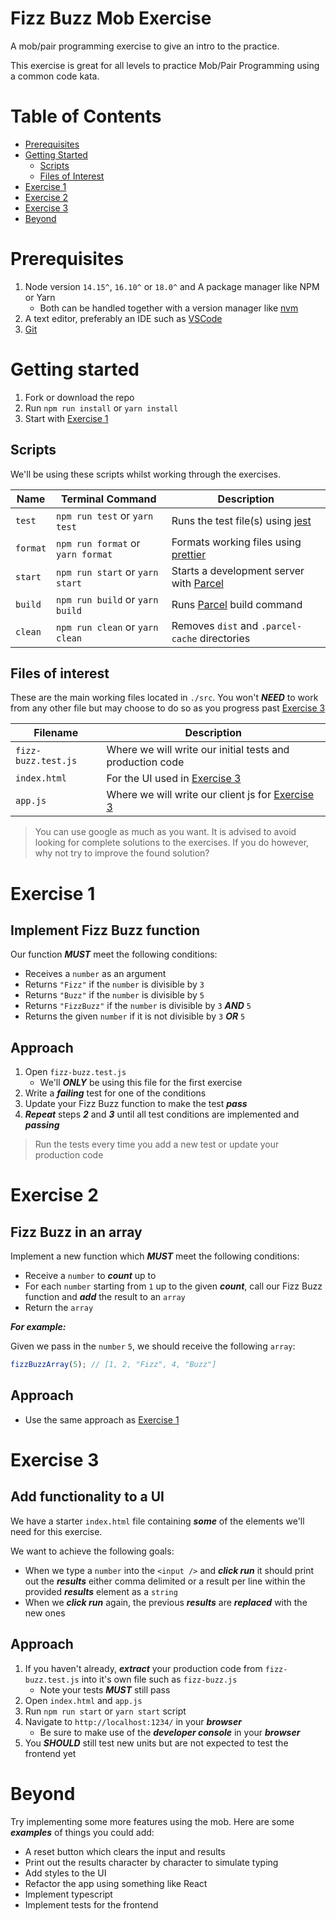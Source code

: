 # Fizz Buzz Mob Exercise

A mob/pair programming exercise to give an intro to the practice.

This exercise is great for all levels to practice Mob/Pair Programming using a common code kata.

# Table of Contents

- [Prerequisites](#prerequisites)
- [Getting Started](#getting-started)
    - [Scripts](#scripts)
    - [Files of Interest](#files-of-interest)
- [Exercise 1](#exercise-1)
- [Exercise 2](#exercise-2)
- [Exercise 3](#exercise-3)
- [Beyond](#beyond)

# Prerequisites
1. Node version `14.15^`, `16.10^` or `18.0^` and A package manager like NPM or Yarn
    - Both can be handled together with a version manager like [nvm](https://github.com/nvm-sh/nvm)
3. A text editor, preferably an IDE such as [VSCode](https://code.visualstudio.com/)
4. [Git](https://git-scm.com/)

# Getting started

1. Fork or download the repo
2. Run `npm run install` or `yarn install`
3. Start with [Exercise 1](#exercise-1)

## Scripts

We'll be using these scripts whilst working through the exercises.

| Name      | Terminal Command                  | Description                                                                       |
| --------- | --------------------------------- | --------------------------------------------------------------------------------- |
| `test`    | `npm run test` or `yarn test`     | Runs the test file(s) using [jest](https://jestjs.io/docs/getting-started)        |
| `format`  | `npm run format` or `yarn format` | Formats working files using [prettier](https://prettier.io/docs/en/index.html)    |
| `start`   | `npm run start` or `yarn start`   | Starts a development server with [Parcel](https://parceljs.org/)                  |
| `build`   | `npm run build` or `yarn build`   | Runs [Parcel](https://parceljs.org/) build command                                |
| `clean`   | `npm run clean` or `yarn clean`   | Removes `dist` and `.parcel-cache` directories                                    |

## Files of interest

These are the main working files located in `./src`. You won't ***NEED*** to work from any other file but may choose to do so as you progress past [Exercise 3](#exercise-3)

| Filename              | Description                                                          |
| --------------------- | -------------------------------------------------------------------- |
| `fizz-buzz.test.js`   | Where we will write our initial tests and production code            |
| `index.html`          | For the UI used in [Exercise 3](#exercise-3)                         |
| `app.js`              | Where we will write our client js for [Exercise 3](#exercise-3)      |

> You can use google as much as you want. It is advised to avoid looking for complete solutions to the exercises. If you do however, why not try to improve the found solution?

# Exercise 1

## Implement Fizz Buzz function

Our function ***MUST*** meet the following conditions:

- Receives a `number` as an argument
- Returns `"Fizz"` if the `number` is divisible by `3`
- Returns `"Buzz"` if the `number` is divisible by `5`
- Returns `"FizzBuzz"` if the `number` is divisible by `3` ***AND*** `5`
- Returns the given `number` if it is not divisible by `3` ***OR*** `5`

## Approach

1. Open `fizz-buzz.test.js`
    - We'll ***ONLY*** be using this file for the first exercise
2. Write a ***failing*** test for one of the conditions
3. Update your Fizz Buzz function to make the test ***pass***
4. ***Repeat*** steps ***2*** and ***3*** until all test conditions are implemented and ***passing***

>Run the tests every time you add a new test or update your production code

# Exercise 2

## Fizz Buzz in an array

Implement a new function which ***MUST*** meet the following conditions:

- Receive a `number` to ***count*** up to
- For each `number` starting from `1` up to the given ***count***, call our Fizz Buzz function and ***add*** the result to an `array`
- Return the `array`

***For example:***

Given we pass in the `number` `5`, we should receive the following `array`:

```javascript
fizzBuzzArray(5); // [1, 2, "Fizz", 4, "Buzz"]
```

## Approach

- Use the same approach as [Exercise 1](#exercise-1)

# Exercise 3

## Add functionality to a UI

We have a starter `index.html` file containing ***some*** of the elements we'll need for this exercise.

We want to achieve the following goals:

- When we type a `number` into the `<input />` and ***click run*** it should print out the ***results*** either comma delimited or a result per line within the provided ***results*** element as a `string`
- When we ***click run*** again, the previous ***results*** are ***replaced*** with the new ones

## Approach

1. If you haven't already, ***extract*** your production code from `fizz-buzz.test.js` into it's own file such as `fizz-buzz.js`
    - Note your tests ***MUST*** still pass
2. Open `index.html` and `app.js`
3. Run `npm run start` or `yarn start` script
4. Navigate to `http://localhost:1234/` in your ***browser***
    - Be sure to make use of the ***developer console*** in your ***browser***
5. You ***SHOULD*** still test new units but are not expected to test the frontend yet

# Beyond

Try implementing some more features using the mob. Here are some ***examples*** of things you could add:

- A reset button which clears the input and results
- Print out the results character by character to simulate typing
- Add styles to the UI
- Refactor the app using something like React
- Implement typescript
- Implement tests for the frontend
